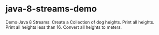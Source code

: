 # java-8-streams-demo
Demo Java 8 Streams:
Create a Collection of dog heights.
Print all heights.
Print all heights less than 16.
Convert all heights to meters.